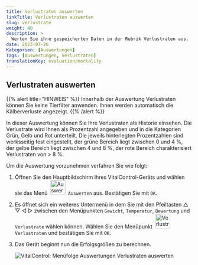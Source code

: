 ```yaml
---
title: Verlustraten auswerten
linkTitle: Verlustraten auswerten
slug: verlustrate
weight: 40
description: >
  Werten Sie ihre gespeicherten Daten in der Rubrik Verlustraten aus.
date: 2023-07-26
Kategorien: [Auswertungen]
Tags: [Auswertungen, Verlustraten]
translationKey: evaluation/mortality
---
```

## Verlustraten auswerten
{{% alert title="HINWEIS" %}}
Innerhalb der Auswertung Verlustraten können Sie keine Tierfilter anwenden. Ihnen werden automatisch die Kälberverluste angezeigt.
{{% /alert %}}

In dieser Auswertung können Sie Ihre Verlustraten als Historie einsehen. Die Verlustrate wird Ihnen als Prozentzahl angegeben und in die Kategorien Grün, Gelb und Rot unterteilt. Die jeweils hinterlegten Prozentzahlen sind werksseitig fest eingestellt, der grüne Bereich liegt zwischen 0 und 4 %, der gelbe Bereich liegt zwischen 4 und 8 %, der rote Bereich charakterisiert Verlustraten von > 8 %.

Um die Auswertung vorzunehmen verfahren Sie wie folgt:

1. Öffnen Sie den Hauptbildschirm Ihres VitalControl-Geräts und wählen sie das Menü  &nbsp;<img src="/icons/evaluate.svg" width="40" align="bottom" alt="Auswerten" />&nbsp; `Auswerten` aus. Bestätigen Sie mit `OK`.

2. Es öffnet sich ein weiteres Untermenü in dem Sie mit den Pfeiltasten △ ▽ ◁ ▷ zwischen den Menüpunkten `Gewicht`, `Temperatur`, `Bewertung` und `Verlustrate` wählen können. Wählen Sie den Menüpunkt &nbsp;<img src="/icons/mortality.svg" width="40" align="bottom" alt="Verlustraten" />&nbsp; `Verlustraten` und bestätigen Sie mit `OK`.

3. Das Gerät beginnt nun die Erfolgsgrößen zu berechnen.

   ![VitalControl: Menüfolge Auswertungen Verlustraten auswerten](../bilder/verlustraten.png "Verlustraten auswerten")
